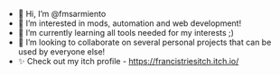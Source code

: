- 👋 Hi, I’m @fmsarmiento
- 👀 I’m interested in mods, automation and web development!
- 🌱 I’m currently learning all tools needed for my interests ;)
- 💞️ I’m looking to collaborate on several personal projects that can be used by everyone else!
- ✨ Check out my itch profile - <a>https://francistriesitch.itch.io/</a>

<!---
fmsarmiento/fmsarmiento is a ✨ special ✨ repository because its `README.md` (this file) appears on your GitHub profile.
You can click the Preview link to take a look at your changes.
--->
